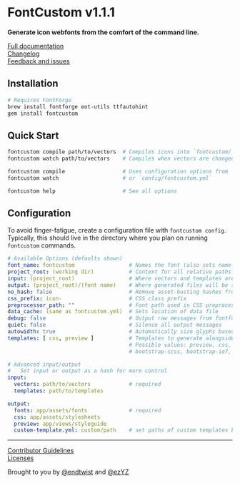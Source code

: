 # FontCustom v1.1.1

**Generate icon webfonts from the comfort of the command line.**

[Full documentation](http://fontcustom.com)<br/>
[Changelog](https://github.com/FontCustom/fontcustom/blob/master/CHANGELOG.md)<br/>
[Feedback and issues](https://github.com/FontCustom/fontcustom/issues)

## Installation

```sh
# Requires FontForge
brew install fontforge eot-utils ttfautohint
gem install fontcustom
```

## Quick Start

```sh
fontcustom compile path/to/vectors  # Compiles icons into `fontcustom/`
fontcustom watch path/to/vectors    # Compiles when vectors are changed/added/removed

fontcustom compile                  # Uses configuration options from `fontcustom.yml`
fontcustom watch                    # or `config/fontcustom.yml`

fontcustom help                     # See all options
```

## Configuration

To avoid finger-fatigue, create a configuration file with `fontcustom config`. Typically, this should live in the directory where you plan on running `fontcustom` commands.

```yml
# Available Options (defaults shown)
font_name: fontcustom                 # Names the font (also sets name and directory of generated files)
project_root: (working dir)           # Context for all relative paths
input: (project_root)                 # Where vectors and templates are located
output: (project_root)/(font name)    # Where generated files will be saved
no_hash: false                        # Remove asset-busting hashes from generated files
css_prefix: icon-                     # CSS class prefix
preprocessor_path: ""                 # Font path used in CSS proprocessor templates
data_cache: (same as fontcustom.yml)  # Sets location of data file
debug: false                          # Output raw messages from fontforge
quiet: false                          # Silence all output messages
autowidth: true                       # Automatically size glyphs based on the width of their individual vectors
templates: [ css, preview ]           # Templates to generate alongside fonts
                                      # Possible values: preview, css, scss, scss-rails, bootstrap, 
                                      # bootstrap-scss, bootstrap-ie7, bootstrap-ie7-scss

# Advanced input/output
#   Set input or output as a hash for more control
input:
  vectors: path/to/vectors            # required
  templates: path/to/templates

output:
  fonts: app/assets/fonts             # required
  css: app/assets/stylesheets
  preview: app/views/styleguide
  custom-template.yml: custom/path    # set paths of custom templates by referencing their file name
```

---

[Contributor Guidelines](https://github.com/FontCustom/fontcustom/blob/master/CONTRIBUTING.md)<br/>
[Licenses](https://github.com/FontCustom/fontcustom/blob/master/LICENSES.txt)

Brought to you by [@endtwist](https://github.com/endtwist) and [@ezYZ](https://github.com/ezYZ)
